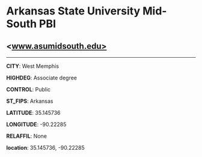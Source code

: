 # Arkansas State University Mid-South PBI
## <www.asumidsouth.edu>
---
**CITY**: West Memphis

**HIGHDEG**: Associate degree

**CONTROL**: Public

**ST_FIPS**: Arkansas

**LATITUDE**: 35.145736

**LONGITUDE**: -90.22285

**RELAFFIL**: None

**location**: 35.145736, -90.22285